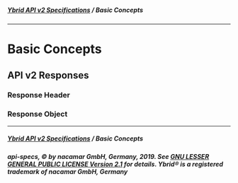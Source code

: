 ##### [**Ybrid API v2 Specifications**](../) / Basic Concepts
---

# Basic Concepts

## API v2 Responses

### Response Header

### Response Object 

---
##### [**Ybrid API v2 Specifications**](../) / Basic Concepts
##### api-specs, © by nacamar GmbH, Germany, 2019. See [GNU LESSER GENERAL PUBLIC LICENSE Version 2.1](/LICENSE) for details. Ybrid® is a registered trademark of nacamar GmbH, Germany 
